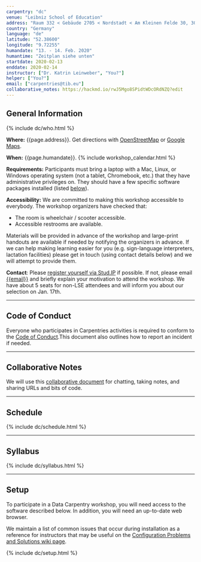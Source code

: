 ```yaml
---
carpentry: "dc"
venue: "Leibniz School of Education"
address: "Raum 332 < Gebäude 2705 < Nordstadt < Am Kleinen Felde 30, 30167 Hannover"
country: "Germany"
language: "de"
latitude: "52.38600"
longitude: "9.72255"
humandate: "13. - 14. Feb. 2020"
humantime: "Zeitplan siehe unten"
startdate: 2020-02-13
enddate: 2020-02-14
instructor: ["Dr. Katrin Leinweber", "You?"]
helper: ["You?"]
email: ["carpentries@tib.eu"]
collaborative_notes: https://hackmd.io/rwJ5Mgo8SPidtWDcORdNZQ?edit
---
```


## General Information

{% include dc/who.html %}

<p id="where">
  <strong>Where:</strong>
  {{page.address}}.
  Get directions with
  <a href="//www.openstreetmap.org/?mlat={{page.latitude}}&mlon={{page.longitude}}&zoom=16">OpenStreetMap</a>
  or
  <a href="//maps.google.com/maps?q={{page.latitude}},{{page.longitude}}">Google Maps</a>.
</p>

<p id="when">
  <strong>When:</strong>
  {{page.humandate}}.
  {% include workshop_calendar.html %}
</p>

<p id="requirements">
  <strong>Requirements:</strong> Participants must bring a laptop with a
  Mac, Linux, or Windows operating system (not a tablet, Chromebook, etc.) that they have administrative privileges on. They should have a few specific software packages installed (listed <a href="#setup">below</a>).
</p>

<p id="accessibility">
  <strong>Accessibility:</strong> We are committed to making this workshop
  accessible to everybody.
  The workshop organizers have checked that:
</p>
<ul>
  <li>The room is wheelchair / scooter accessible.</li>
  <li>Accessible restrooms are available.</li>
</ul>
<p>
  Materials will be provided in advance of the workshop and
  large-print handouts are available if needed by notifying the
  organizers in advance.  If we can help making learning easier for
  you (e.g. sign-language interpreters, lactation facilities) please
  get in touch (using contact details below) and we will
  attempt to provide them.
</p>

<p id="contact">
  <strong>Contact</strong>:
  Please <a href="https://studip.uni-hannover.de/dispatch.php/course/details?cid=571aecad2695554c97406afc7411a632">register yourself via Stud.IP</a> if possible. If not, please email
  <a href='mailto:{{email}}'>{{email}}</a>
  and briefly explain your motivation to attend the workshop. We have about 5 seats for non-LSE attendees and will inform you about our selection on Jan. 17th.
</p>

---

## Code of Conduct

<p>
Everyone who participates in Carpentries activities is required to conform to the <a href="https://docs.carpentries.org/topic_folders/policies/code-of-conduct.html">Code of Conduct</a>.This document also outlines how to report an incident if needed.
</p>

---

## Collaborative Notes

We will use this <a href="{{page.collaborative_notes}}">collaborative document</a> for chatting, taking notes, and sharing URLs and bits of code.

---

## Schedule

{% include dc/schedule.html %}

---

## Syllabus

{% include dc/syllabus.html %}

---

## Setup

<p>
  To participate in a Data Carpentry workshop,
  you will need access to the software described below.
  In addition, you will need an up-to-date web browser.
</p>
<p>
  We maintain a list of common issues that occur during installation as a reference for instructors
  that may be useful on the
  <a href = "{{site.swc_github}}/workshop-template/wiki/Configuration-Problems-and-Solutions">Configuration Problems and Solutions wiki page</a>.
</p>

{% include dc/setup.html %}
